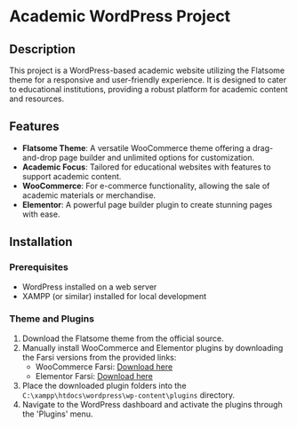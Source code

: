 # Academic WordPress Project

## Description
This project is a WordPress-based academic website utilizing the Flatsome theme for a responsive and user-friendly experience. It is designed to cater to educational institutions, providing a robust platform for academic content and resources.

## Features
- **Flatsome Theme**: A versatile WooCommerce theme offering a drag-and-drop page builder and unlimited options for customization.
- **Academic Focus**: Tailored for educational websites with features to support academic content.
- **WooCommerce**: For e-commerce functionality, allowing the sale of academic materials or merchandise.
- **Elementor**: A powerful page builder plugin to create stunning pages with ease.

## Installation

### Prerequisites
- WordPress installed on a web server
- XAMPP (or similar) installed for local development

### Theme and Plugins
1. Download the Flatsome theme from the official source.
2. Manually install WooCommerce and Elementor plugins by downloading the Farsi versions from the provided links:
   - WooCommerce Farsi: [Download here](https://woocommerce.ir/download/)
   - Elementor Farsi: [Download here](https://elementorfa.ir/)
3. Place the downloaded plugin folders into the `C:\xampp\htdocs\wordpress\wp-content\plugins` directory.
4. Navigate to the WordPress dashboard and activate the plugins through the 'Plugins' menu.
